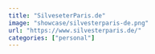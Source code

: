```yaml
---
title: "SilveseterParis.de"
image: "showcase/silvesterparis-de.png"
url: "https://www.silvesterparis.de/"
categories: ["personal"]
---
```

